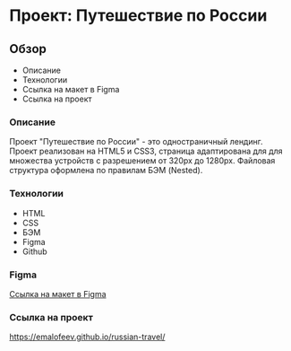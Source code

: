 # Проект: Путешествие по России

## Обзор

* Описание
* Технологии
* Ссылка на макет в Figma
* Cсылка на проект

### Описание

Проект "Путешествие по России" - это одностраничный лендинг. Проект реализован на HTML5 и CSS3, страница адаптирована для для множества устройств с разрешением от 320px до 1280px. Файловая структура оформлена по правилам БЭМ (Nested).


### Технологии

* HTML
* CSS
* БЭМ
* Figma
* Github

### Figma

[Ссылка на макет в Figma](https://www.figma.com/file/5S2WSbEFL6awjVWJ0NWL8Q/Sprint-3_-Russia-_-desktop-mobile?node-id=28503%3A0)

### Cсылка на проект

https://emalofeev.github.io/russian-travel/
